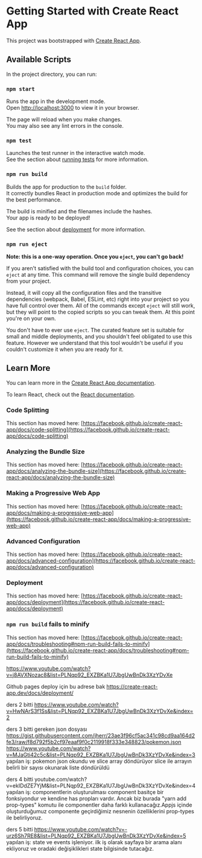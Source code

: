 # Getting Started with Create React App

This project was bootstrapped with [Create React App](https://github.com/facebook/create-react-app).

## Available Scripts

In the project directory, you can run:

### `npm start`

Runs the app in the development mode.\
Open [http://localhost:3000](http://localhost:3000) to view it in your browser.

The page will reload when you make changes.\
You may also see any lint errors in the console.

### `npm test`

Launches the test runner in the interactive watch mode.\
See the section about [running tests](https://facebook.github.io/create-react-app/docs/running-tests) for more information.

### `npm run build`

Builds the app for production to the `build` folder.\
It correctly bundles React in production mode and optimizes the build for the best performance.

The build is minified and the filenames include the hashes.\
Your app is ready to be deployed!

See the section about [deployment](https://facebook.github.io/create-react-app/docs/deployment) for more information.

### `npm run eject`

**Note: this is a one-way operation. Once you `eject`, you can't go back!**

If you aren't satisfied with the build tool and configuration choices, you can `eject` at any time. This command will remove the single build dependency from your project.

Instead, it will copy all the configuration files and the transitive dependencies (webpack, Babel, ESLint, etc) right into your project so you have full control over them. All of the commands except `eject` will still work, but they will point to the copied scripts so you can tweak them. At this point you're on your own.

You don't have to ever use `eject`. The curated feature set is suitable for small and middle deployments, and you shouldn't feel obligated to use this feature. However we understand that this tool wouldn't be useful if you couldn't customize it when you are ready for it.

## Learn More

You can learn more in the [Create React App documentation](https://facebook.github.io/create-react-app/docs/getting-started).

To learn React, check out the [React documentation](https://reactjs.org/).

### Code Splitting

This section has moved here: [https://facebook.github.io/create-react-app/docs/code-splitting](https://facebook.github.io/create-react-app/docs/code-splitting)

### Analyzing the Bundle Size

This section has moved here: [https://facebook.github.io/create-react-app/docs/analyzing-the-bundle-size](https://facebook.github.io/create-react-app/docs/analyzing-the-bundle-size)

### Making a Progressive Web App

This section has moved here: [https://facebook.github.io/create-react-app/docs/making-a-progressive-web-app](https://facebook.github.io/create-react-app/docs/making-a-progressive-web-app)

### Advanced Configuration

This section has moved here: [https://facebook.github.io/create-react-app/docs/advanced-configuration](https://facebook.github.io/create-react-app/docs/advanced-configuration)

### Deployment

This section has moved here: [https://facebook.github.io/create-react-app/docs/deployment](https://facebook.github.io/create-react-app/docs/deployment)

### `npm run build` fails to minify

This section has moved here: [https://facebook.github.io/create-react-app/docs/troubleshooting#npm-run-build-fails-to-minify](https://facebook.github.io/create-react-app/docs/troubleshooting#npm-run-build-fails-to-minify)



https://www.youtube.com/watch?v=j8AVXNozac8&list=PLNqp92_EXZBKa1U7JbgUwBnDk3XzYDvXe

Github pages deploy için bu adrese bak
https://create-react-app.dev/docs/deployment/

ders 2 bitti
https://www.youtube.com/watch?v=HwNArS3f1Ss&list=PLNqp92_EXZBKa1U7JbgUwBnDk3XzYDvXe&index=2

ders 3 bitti
gereken json dosyası https://gist.githubusercontent.com/jherr/23ae3f96cf5ac341c98cd9aa164d2fe3/raw/f8d792f5b2cf97eaaf9f0c2119918f333e348823/pokemon.json
https://www.youtube.com/watch?v=MJaGti42c5c&list=PLNqp92_EXZBKa1U7JbgUwBnDk3XzYDvXe&index=3
yapılan iş: pokemon json okundu ve slice array döndürüyor slice ile arrayın belirli bir sayısı okunarak liste döndürüldü

ders 4 bitti
youtube.com/watch?v=ekIDdZE7YjM&list=PLNqp92_EXZBKa1U7JbgUwBnDk3XzYDvXe&index=4
yapılan iş: componentlerin oluşturulması component basitçe bir fonksiyondur ve kendine has propları vardır. Ancak biz burada "yarn add prop-types" komutu
ile componentler daha farklı kullanacağız.Appjs içinde oluşturduğumuz componente geçirdiğimiz nesnenin özelliklerini prop-types ile belirliyoruz.

ders 5 bitti
https://www.youtube.com/watch?v=-urz6Sh7RE8&list=PLNqp92_EXZBKa1U7JbgUwBnDk3XzYDvXe&index=5
yapılan iş: state ve events işleniyor. ilk iş olarak sayfaya bir arama alanı ekliyoruz ve oradaki değişiklikleri state bilgisinde tutacağız.

